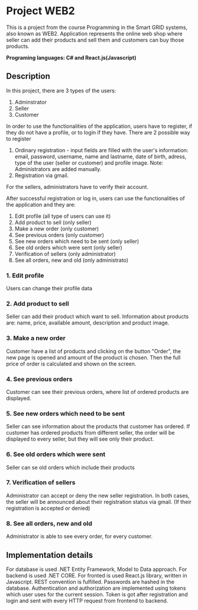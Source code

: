 # Project WEB2

This is a project from the course Programming in the Smart GRID systems, also known as WEB2.
Application represents the online web shop where seller can add their products and sell them and customers can buy those products. 

**Programing languages: C# and React.js(Javascript)**

## Description

In this project, there are 3 types of the users:
1. Adminstrator
2. Seller
3. Customer

In order to use the functionalities of the application, users have to register, if they do not have a profile, or to login if they have. There are 2 possible way to register
1. Ordinary registration - input fields are filled with the user's information: email, password, username, name and lastname, date of birth, adress, type of the user (seller or customer) and profile image. Note: Administrators are added manually.
2. Registration via gmail.

For the sellers, administrators have to verify their account.

After successful registration or log in, users can use the functionalities of the application and they are:
1. Edit profile (all type of users can use it)
2. Add product to sell (only seller)
3. Make a new order (only customer)
4. See previous orders (only customer)
5. See new orders which need to be sent (only seller)
6. See old orders which were sent (only seller)
7. Verification of sellers (only administrator)
8. See all orders, new and old (only administrato)

### 1. Edit profile
Users can change their profile data

### 2. Add product to sell
Seller can add their product which want to sell. Information about products are: name, price, available amount, description and product image.

### 3. Make a new order
Customer have a list of products and clicking on the button "Order", the new page is opened and amount of the product is chosen. Then the full price of order is calculated and shown on the screen. 

### 4. See previous orders
Customer can see their previous orders, where list of ordered products are displayed.

### 5. See new orders which need to be sent
Seller can see information about the products that customer has ordered. If customer has ordered products from different seller, the order will be displayed to every seller, but they will see only their product.

### 6. See old orders which were sent
Seller can se old orders which include their products

### 7. Verification of sellers
Administrator can accept or deny the new seller registration. In both cases, the seller will be announced about their registration status via gmail. (If their registration is accepted or denied)

### 8. See all orders, new and old
Administrator is able to see every order, for every customer.

## Implementation details

For database is used .NET Entity Framework, Model to Data approach. For backend is used .NET CORE. For fronted is used React.js library, written in Javascript. REST convention is fulfilled. Passwords are hashed in the database.
Authentication and authorization are implemented using tokens which user uses for the current session. Token is got after registration and login and sent with every HTTP request from frontend to backend.  


  
